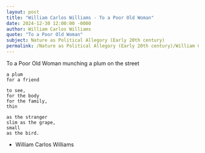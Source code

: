 ```yaml
---
layout: post
title: "William Carlos Williams - To a Poor Old Woman"
date: 2024-12-30 12:00:00 -0000
author: William Carlos Williams
quote: "To a Poor Old Woman"
subject: Nature as Political Allegory (Early 20th century)
permalink: /Nature as Political Allegory (Early 20th century)/William Carlos Williams/William Carlos Williams - To a Poor Old Woman
---
```


To a Poor Old Woman
munching a plum
on the street

    a plum
    for a friend

    to see,
    for the body
    for the family,
    thin

    as the stranger
    slim as the grape,
    small
    as the bird.


- William Carlos Williams
